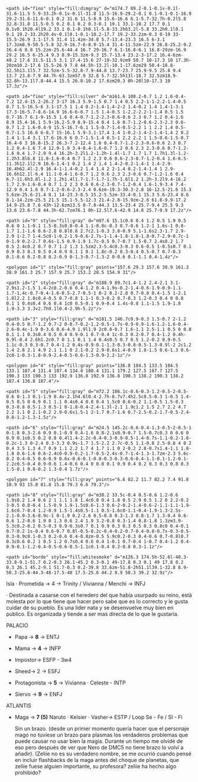 <svg enable-background="new 0 0 200 200" version="1.1" viewBox="0 0 200 200" xml:space="preserve" xmlns="http://www.w3.org/2000/svg">

	<path id="fino" style="fill:dimgray" d="m174.7 89.2-0.1-0.1v-0.1l-31.6-11.5 5.9-33.2h-0.1v-0.1l-31.8 11.5-16.9-29.2-0.1 0.1-0.1-0.1-16.9 29.2-31.6-11.6-0.1 0.2 31.6 11.5-8.9 15.6-16.6 6.1-5.7-32.7h-0.2l5.8 32.8-31.8 11.5-0.5 0.2 0.1 0.2 0.3-0.1 19.1 33.1-10.2 17.7 0.1 0.1v0.1h20.4l19.2 33.1 0.1-0.1h0.1l-5.8-33.2h63.2l-5.8 33.2h0.1l0.1 0.1 19.2-33.2h20.4v-0.1l0.1-0.1-10.2-17.7 19.2-33.2zm-0.3 0-19 33-15.5-26.9 3.1-17.5 31.4 11.4zm-34.8 5.7-13.4-23.3 16.5 6-3.1 17.3zm8.9-50.5-5.8 32.9-16.7-6-8.9-15.4 31.4-11.5zm-22.9 26.8-25.2-9.2 16.4-6 8.8 15.2zm-25.6-44.4 16.7 29-16.7 6.1-16.8-6.1 16.8-29zm-16.9 29.2 16.5 6-25.4 9.3 8.9-15.3zm-9.3 15.7-13.4 23.2-3-17.2 16.4-6zm-48.2 17.6 31.5-11.5 3.1 17.4-15.6 27-19-32.9zm9 50.7 10-17.3 10 17.3h-20zm10.2-17.6 15.5-26.9 7.8 44.5h-13.2l-10.1-17.6zm29 50.4-18.8-32.5h13.1l5.7 32.5zm-5.5-32.8-7.9-44.8 13.7-23.7 25.9-9.5 25.8 9.4 13.7 23.8-7.9 44.7h-63.3zm57.9 32.8 5.7-32.5h13l-18.7 32.5zm18.9-32.8h-13.1l7.8-44.4 15.5 26.8-10.2 17.6zm20.3 0h-20l10-17.3 10 17.3z"/>

	<path id="fino" style="fill:silver" d="m161.6 108.2-0.7 1.2 1.6-0.4-7.2 12.4-15.2-26.2 3-17 16.3 5.9-1.5 0.7 1.4 0.5 2.2-1-1-2.2-1.4-0.5 0.7 1.5-16.5-6 3.1-17.5 1 1.4 0.2-1.4-1.4-2-2 1.4-0.2 1.4 1.4-1-3.1 17.3-16-5.7-8.6-14.9 16.6-6-0.7 1.5 1.4-0.5 1-2.2-2.2-1-1.4 0.5 1.5 0.7-16.7 6.1-9-15.5 1.6 0.4-0.7-1.2-2.3-0.6-0.6 2.3 0.7 1.2 0.4-1.6 8.9 15.4-16.1 5.9-16.2-5.9 8.9-15.4 0.4 1.6 0.7-1.2-0.6-2.3-2.3 0.6-0.7 1.2 1.6-0.4-9 15.5-16.7-6.1 1.5-0.7-1.4-0.5-2.2 1 1 2.2 1.4 0.5-0.7-1.5 16.6 6-8.7 15-16.1 5.9-3.1-17.4 1.4 1-0.2-1.4-2-1.4-1.4 2 0.2 1.4 1-1.4 3.1 17.6-16.6 6 0.7-1.5-1.4 0.5-1 2.2 2.2 1 1.5-0.6-1.5-0.7 16.4-6 3 16.8-15.2 26.3-7.2-12.4 1.6 0.4-0.7-1.2-2.3-0.6-0.6 2.3 0.7 1.2 0.4-1.6 7.4 12.9-1.9 3.4-0.4-1.6-0.7 1.2 0.6 2.3 2.3-0.6 0.7-1.2-1.6 0.4 1.7-2.9 9.4 16.2h-3.2l1.2-1.2h-1.4l-1.7 1.7 1.7 1.7h1.3l-1.2-1.2h3.8l6.8 11.8-1.6-0.4 0.7 1.2 2.3 0.6 0.6-2.3-0.7-1.2-0.4 1.6-6.5-11.3h12.1l2.9 16.6-1.4-1 0.2 1.4 2 1.4 1.4-2-0.2-1.4-1 1.4-2.9-16.4h62.4l-2.9 16.4-1-1.4-0.2 1.4 1.4 2 2-1.4 0.2-1.4-1.4 1 2.9-16.6h12.1l-6.4 11.1-0.4-1.6-0.7 1.2 0.6 2.3 2.3-0.6 0.7-1.2-1.6 0.4 6.7-11.6h3.8l-1.2 1.2h1.4l1.7-1.7-1.7-1.7h-1.6l1.2 1.2h-3.2l9.4-16.2 1.7 2.9-1.6-0.4 0.7 1.2 2.3 0.6 0.6-2.3-0.7-1.2-0.4 1.6-1.9-3.4 7.4-12.9 0.4 1.6 0.7-1.2-0.6-2.3-2.4 0.6zm-19.3-30.3-2.8 16-12.5-21.6 15.3 5.6zm-25.6-21.4 8.1 14-23.3-8.5 15.2-5.5zm-33.4-0.1 15.3 5.6-23.4 8.6 8.1-14.2zm-25.5 21.5 15.1-5.5-12.3 21.4-2.8-15.9zm-2.6 61.8-9.9-17.2 14.9-25.8 7.6 43h-12.6zm13.5 0-7.8-44.3 13.5-23.4 25.7-9.4 25.5 9.3 13.6 23.6-7.8 44.3h-62.7zm76.1 0h-12.5l7.6-42.9 14.8 25.7-9.9 17.2z"/>

	<path id="9" style="fill:gray" d="m97.6 15.1c0.6 0.4 1.2 0.5 1.9 0.5 0.6 0 1.1-0.1 1.5-0.3s0.8-0.4 1.1-0.8c-0.3 0.7-0.6 1.2-1 1.6s-1 0.8-1.7 1.1-1.6 0.6-2.8 0.8l0.8 2.7c2.1-0.3 3.8-0.9 5.1-1.6s2.3-1.7 2.9-2.9 1-2.7 1-4.5c0-1-0.2-1.9-0.6-2.7s-1-1.4-1.8-1.8-1.8-0.7-2.9-0.7c-1 0-1.9 0.2-2.7 0.6s-1.5 0.9-1.9 1.7c-0.5 0.7-0.7 1.5-0.7 2.4s0.2 1.7 0.5 2.4c0.2 0.7 0.7 1.2 1.3 1.5zm2.3-5.4c0.3-0.3 0.6-0.5 1-0.5s0.7 0.1 0.9 0.3 0.3 0.5 0.4 0.9 0.1 1 0.1 1.8c-0.2 0.3-0.4 0.5-0.7 0.7-0.3 0.1-0.6 0.2-0.8 0.2-0.9 0-1.3-0.7-1.3-2 0-0.6 0.1-1.1 0.4-1.4z"/>

	<polygon id="1" style="fill:gray" points="157.6 29.3 157.6 38.9 161.3 38.9 161.3 25.7 157.9 25.7 153.2 28.5 154.9 31"/>

	<path id="2" style="fill:gray" d="m188.9 89.7c1.4-1.2 2.4-2.1 3.1-2.9s1.2-1.5 1.4-2c0.2-0.6 0.4-1.2 0.4-1.9s-0.2-1.4-0.6-1.9-0.9-1.1-1.7-1.4c-0.7-0.4-1.6-0.5-2.7-0.5-1 0-2 0.2-2.8 0.7-0.8 0.4-1.5 1-2.1 1.8l2.2 1.8c0.4-0.5 0.7-0.8 1.1-1 0.3-0.2 0.7-0.3 1.2-0.3 0.4 0 0.8 0.1 1 0.4s0.4 0.6 0.4 1c0 0.5-0.1 0.9-0.4 1.4s-0.8 1.1-1.5 1.9-1.8 1.9-3.3 3.3v2.7h9.1l0.4-2.9h-5.2z"/>

	<path id="3" style="fill:gray" d="m181.5 146.7c0.9-0.3 1.5-0.7 2-1.2 0.4-0.5 0.7-1.2 0.7-2 0-0.7-0.2-1.2-0.5-1.7s-0.9-0.9-1.6-1.2-1.6-0.4-2.6-0.4c-1.9 0-3.6 0.6-4.9 1.9l1.9 2c0.8-0.7 1.6-1.1 2.5-1.1 0.5 0 0.8 0.1 1.1 0.3s0.4 0.5 0.4 0.9-0.1 0.7-0.4 1c-0.3 0.2-0.7 0.4-1.2 0.4h-0.9l-0.4 2.6h1.2c0.7 0 1.1 0.1 1.4 0.4s0.5 0.7 0.5 1.2-0.2 0.9-0.5 1.1c-0.3 0.3-0.7 0.4-1.2 0.4s-0.9-0.1-1.3-0.3-0.8-0.5-1.3-0.9l-2 2c1.2 1.4 2.8 2.1 4.9 2.1 1.1 0 2.1-0.2 2.9-0.6s1.4-0.9 1.8-1.5 0.6-1.3 0.6-2c0-1-0.3-1.8-0.9-2.4-0.5-0.6-1.3-0.9-2.2-1z"/>

	<polygon id="4" style="fill:gray" points="136.8 184.5 133.5 184.5 133.1 187.4 131.4 187.4 134.4 180.4 131.1 179.2 127.5 187.7 127.5 190.3 133 190.3 133 192.9 136.8 192.9 136.8 190.3 138.2 190.3 138.2 187.4 136.8 187.4"/>
	
	<path id="5" style="fill:gray" d="m72.2 186.1c-0.6-0.3-1.2-0.5-2-0.5-0.6 0-1.3 0.1-1.9 0.4v-2.1h4.6l0.4-2.7h-8.7v7.4h2.5c0.5-0.3 1-0.5 1.4-0.5 0.5 0 0.9 0.1 1.1 0.4s0.4 0.8 0.4 1.5c0 0.6-0.2 1.1-0.5 1.5-0.3 0.3-0.8 0.5-1.3 0.5-1 0-1.8-0.4-2.4-1.3l-2.1 1.9c1.2 1.5 2.7 2.2 4.7 2.2 1.1 0 2.1-0.2 2.9-0.6s1.5-1 2-1.7 0.7-1.6 0.7-2.5-0.2-1.7-0.5-2.4-0.8-1.2-1.3-1.5z"/>

	<path id="6" style="fill:gray" d="m24.5 145.2c-0.6-0.4-1.3-0.5-2-0.5-1 0-1.8 0.3-2.6 0.9 0.1-0.9 0.4-1.6 0.8-2.1s0.9-0.7 1.5-0.7c0.3 0 0.6 0 0.9 0.1s0.5 0.2 0.8 0.4l1.4-2.2c-0.4-0.3-0.9-0.5-1.4-0.7s-1.1-0.2-1.8-0.2c-1.3 0-2.4 0.3-3.3 0.9s-1.7 1.5-2.2 2.7c-0.5 1.1-0.8 2.5-0.8 4 0 2 0.4 3.5 1.3 4.7 0.9 1.1 2.2 1.7 4 1.7 1.1 0 2-0.2 2.8-0.7s1.4-1.1 1.8-1.8 0.6-1.6 0.6-2.4c0-0.9-0.2-1.7-0.5-2.4s-0.7-1.4-1.3-1.7zm-2.3 5.6c-0.2 0.4-0.5 0.6-0.9 0.6s-0.6-0.1-0.8-0.3-0.3-0.6-0.4-1.1-0.1-1.2-0.1-2.2c0.5-0.4 0.9-0.6 1.4-0.6 0.4 0 0.8 0.1 0.9 0.4 0.2 0.3 0.3 0.8 0.3 1.5-0.1 0.8-0.2 1.3-0.4 1.7z"/>

	<polygon id="7" style="fill:gray" points="6.6 82.2 11.7 82.2 7.4 91.8 10.9 93 15.8 81.8 15.8 79.3 6.6 79.3"/>

	<path id="8" style="fill:gray" d="m38.2 33.5c-0.4 0.5-0.6 1.2-0.6 1.9s0.2 1.4 0.6 2 1 1.1 1.8 1.4c0.8 0.4 1.8 0.5 2.9 0.5 1.2 0 2.2-0.2 3-0.5 0.8-0.4 1.5-0.9 1.9-1.5s0.6-1.3 0.6-2-0.2-1.4-0.6-2-1.1-1.1-1.9-1.6c0.7-0.4 1.2-0.9 1.5-1.4s0.5-1.1 0.5-1.6c0-1.1-0.4-1.9-1.3-2.5s-2.1-0.9-3.6-0.9c-1 0-1.9 0.2-2.6 0.5-0.8 0.3-1.3 0.8-1.7 1.3-0.4 0.6-0.6 1.2-0.6 1.9 0 1.3 0.6 2.4 1.9 3.2-0.8 0.3-1.4 0.8-1.8 1.3zm3.9-5.3c0.2-0.2 0.5-0.3 0.9-0.3s0.7 0.1 0.9 0.3 0.3 0.5 0.3 0.8c0 0.4-0.1 0.7-0.2 1s-0.4 0.6-0.7 0.8l-0.5-0.2c-0.4-0.2-0.7-0.4-0.8-0.7s-0.3-0.5-0.3-0.9c0.1-0.3 0.2-0.6 0.4-0.8zm-0.5 5.9c0.2-0.3 0.4-0.6 0.7-0.8l0.7 0.3c0.6 0.2 1 0.5 1.2 0.7s0.4 0.6 0.4 1-0.1 0.7-0.4 1-0.7 0.4-1.2 0.4-0.9-0.1-1.2-0.4-0.5-0.6-0.5-1.1c0.1-0.4 0.2-0.8 0.3-1.1z"/>

	<path id="borde" style="fill:whitesmoke" d="m126.3 174.5h-52.6l-40.3-33.8-9.1-51.7 0.2-0.3 26.1-45.2 0.3-0.1 49-17.8 0.3 0.1 49 17.8 0.2 0.3 26.1 45.2-9.1 51.7-0.3 0.2-39.8 33.6zm-51.8-2h51.1l39.1-32.8 8.9-50.3-25.6-44.3-48-17.5-48 17.5-25.6 44.2 8.9 50.3 39.2 32.9z"/>
</svg>

Isla
· Prometida -> 4 -> Trinity / Vivianna / Menchi -> INFJ

· Destinada a casarse con el heredero del que había usurpado su reino, está molesta por lo que tiene que hacer pero sabe que es lo correcto y le gusta cuidar de su pueblo.
Es una lider nata y se desenvuelve muy bien en publico. Es organizada y tiende a ser mas directa de lo que le gustaría.

PALACIO

- Papa -> **8** -> ENTJ
- Mama -> **4** -> INFP 
- Impostor-> ESFP - 3w4
- Sheed-> 2 -> ESFJ

- Protagonista -> **5** -> Vivianna · Celeste - INTP

- Siervo -> **9** -> ENFJ

 ATLANTIS

 - Maga -> **7 (5)**  Naruto · Kelsier · Vasher-> ESTP /  Loop Se - Fe / SI - Fi
 
   Sin un brazo.
   (desde un primer momento quería hacer que el personaje mago no tuviese un brazo para plasmas los verdaderos problemas que puede causar no usar bien la magia. Durante un tiempo me olvidé de eso pero después de ver que Nero de DMC5 no tiene brazo lo volví a añadir).
   (Zeliie no es su verdadero nombre, se me ocurrió cuando pensé en incluir flashbacks de la maga antes del choque de planetas, que zeliie fuese alguien importante, su profesora? zeliie ha hecho algo prohibido?